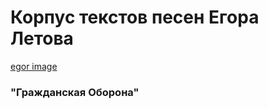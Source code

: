 
# Корпус текстов песен Егора Летова #
[egor image](https://sun9-33.userapi.com/c543104/v543104740/ff5b/127KAzdw_UI.jpg)
### "Гражданская Оборона"

